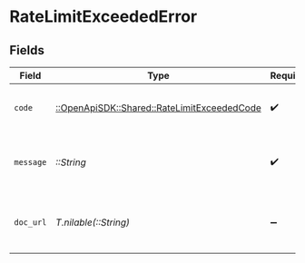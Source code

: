# RateLimitExceededError


## Fields

| Field                                                                                       | Type                                                                                        | Required                                                                                    | Description                                                                                 | Example                                                                                     |
| ------------------------------------------------------------------------------------------- | ------------------------------------------------------------------------------------------- | ------------------------------------------------------------------------------------------- | ------------------------------------------------------------------------------------------- | ------------------------------------------------------------------------------------------- |
| `code`                                                                                      | [::OpenApiSDK::Shared::RateLimitExceededCode](../../models/shared/ratelimitexceededcode.md) | :heavy_check_mark:                                                                          | A short code indicating the error code returned.                                            | rate_limit_exceeded                                                                         |
| `message`                                                                                   | *::String*                                                                                  | :heavy_check_mark:                                                                          | A human readable explanation of what went wrong.                                            | The requested resource was not found.                                                       |
| `doc_url`                                                                                   | *T.nilable(::String)*                                                                       | :heavy_minus_sign:                                                                          | A link to our documentation with more details about this error code                         | https://dub.co/docs/api-reference/errors#rate-limit_exceeded                                |